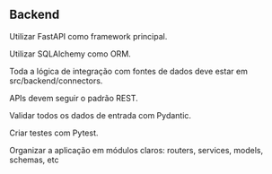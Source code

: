 ## Backend

Utilizar FastAPI como framework principal.

Utilizar SQLAlchemy como ORM.

Toda a lógica de integração com fontes de dados deve estar em src/backend/connectors.

APIs devem seguir o padrão REST.

Validar todos os dados de entrada com Pydantic.

Criar testes com Pytest.

Organizar a aplicação em módulos claros: routers, services, models, schemas, etc